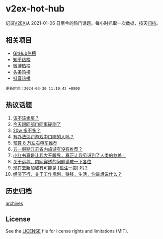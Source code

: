 # v2ex-hot-hub

 记录[V2EX](https://www.v2ex.com/)从 2021-01-06 日至今的热门话题。每小时抓取一次数据，按天[归档](archives)。
 
 ## 相关项目

- [GitHub热榜](https://github.com/lonnyzhang423/github-hot-hub)
- [知乎热榜](https://github.com/lonnyzhang423/zhihu-hot-hub)
- [微博热榜](https://github.com/lonnyzhang423/weibo-hot-hub)
- [头条热榜](https://github.com/lonnyzhang423/toutiao-hot-hub)
- [抖音热榜](https://github.com/lonnyzhang423/douyin-hot-hub)


 `更新时间：2024-03-30 11:10:43 +0800`

## 热议话题

1. [该不该卖房？](https://www.v2ex.com/t/1028122)
1. [今天跟同部门同事硬刚了](https://www.v2ex.com/t/1028257)
1. [20w 多不多？](https://www.v2ex.com/t/1028097)
1. [有办法惩罚游戏中口嗨的人吗？](https://www.v2ex.com/t/1028171)
1. [预算 8 万左右电车推荐](https://www.v2ex.com/t/1028129)
1. [五一假期江苏省内旅游有没有推荐？](https://www.v2ex.com/t/1028052)
1. [小红书真是让我大开眼界，真正让我见识到了人类的参差！](https://www.v2ex.com/t/1028225)
1. [关于远程、内网穿透的问题请教一下各位](https://www.v2ex.com/t/1028081)
1. [现在去新加坡有可能是 [孤注一掷] 吗？](https://www.v2ex.com/t/1028146)
1. [经济下行，关于工作规划，赚钱，生活，你最想说什么？](https://www.v2ex.com/t/1028059)

## 历史归档

[archives](archives)

## License

See the [LICENSE](LICENSE) file for license rights and limitations (MIT).
